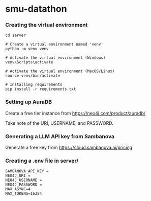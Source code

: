 # smu-datathon
### Creating the virtual environment
```
cd server

# Create a virtual environment named 'venv'
python -m venv venv

# Activate the virtual environment (Windows)
venv\Scripts\activate

# Activate the virtual environment (MacOS/Linux)
source venv/bin/activate

# Installing requirements
pip install -r requirements.txt
```

### Setting up AuraDB
Create a free tier instance from
https://neo4j.com/product/auradb/

Take note of the URI, USERNAME, and PASSWORD.

### Generating a LLM API key from Sambanova
Generate a free key from 
https://cloud.sambanova.ai/pricing

### Creating a .env file in server/
```
SAMBANOVA_API_KEY = 
NEO4J_URI = 
NEO4J_USERNAME = 
NEO4J_PASSWORD = 
MAX_ASYNC=4
MAX_TOKENS=16384
```
